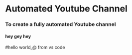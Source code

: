 # Automated Youtube Channel
### To create a fully automated Youtube channel
#### hey gey hey
#hello world_@ from vs code